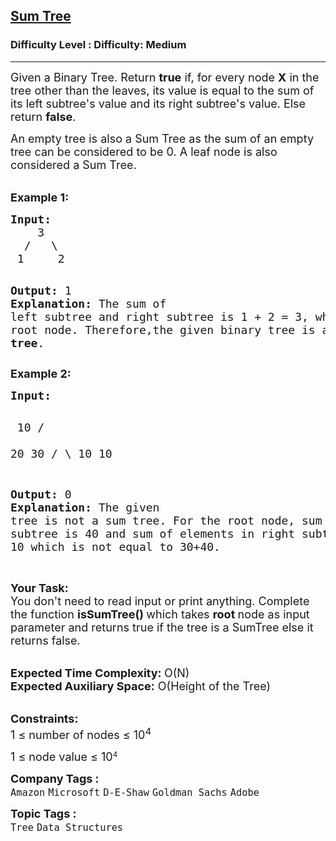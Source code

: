 <h2><a href="https://www.geeksforgeeks.org/problems/sum-tree/1">Sum Tree</a></h2><h3>Difficulty Level : Difficulty: Medium</h3><hr><div class="problems_problem_content__Xm_eO"><div class="entry-content">
<p><span style="font-size: 18px;">Given a Binary Tree. Return <strong>true</strong>&nbsp;if, for every node <strong>X</strong>&nbsp;in the tree other than the&nbsp;leaves, its value is equal to the sum of its left subtree's value and its right subtree's value. Else return <strong>false</strong>.</span></p>
<p><span style="font-size: 18px;">An empty tree is also a Sum Tree as the sum of an empty tree can be considered to be 0. A leaf node is also considered a Sum Tree.</span></p>
<p><br><strong><span style="font-size: 18px;">Example 1:</span></strong></p>
<pre><span style="font-size: 18px;"><strong>Input:</strong>
    3
  /   \    
 1     2</span>

<span style="font-size: 18px;"><strong>Output:</strong> 1</span>
<span style="font-size: 18px;"><strong>Explanation:
</strong>The sum of left subtree and right subtree is
1 + 2 = 3, which is the value of the root node.
Therefore,the given binary tree is a <strong>sum tree</strong>.</span>
</pre>
<p><strong><span style="font-size: 18px;">Example 2:</span></strong></p>
<pre><strong><span style="font-size: 18px;">Input:</span></strong>

<span style="font-size: 18px;">          10
        /    \
      20      30
    /   \ 
   10    10</span>

<span style="font-size: 18px;"><strong>Output: </strong>0</span>
<span style="font-size: 18px;"><strong>Explanation:
</strong>The given tree is not a sum tree.
For the root node, sum of elements
in left subtree is 40 and sum of elements
in right subtree is 30. Root element = 10
which is not equal to 30+40.</span></pre>
<p><br><span style="font-size: 18px;"><strong>Your Task:&nbsp; </strong><br>You don't need to read input or print anything. Complete the function <strong>isSumTree() </strong>which takes <strong>root </strong>node as input parameter and returns true if the tree is a SumTree else it returns false.</span></p>
<p><br><span style="font-size: 18px;"><strong>Expected Time Complexity: </strong>O(N)<br><strong>Expected Auxiliary Space:</strong> O(Height of the Tree</span><span style="font-size: 18px;">)</span></p>
<p><br><span style="font-size: 18px;"><strong>Constraints:</strong><br>1 ≤ number of nodes ≤ 10<sup>4</sup></span></p>
<p><span style="font-size: 18px;">1 ≤ node value ≤ 10</span><sup>4</sup></p>
</div></div><p><span style=font-size:18px><strong>Company Tags : </strong><br><code>Amazon</code>&nbsp;<code>Microsoft</code>&nbsp;<code>D-E-Shaw</code>&nbsp;<code>Goldman Sachs</code>&nbsp;<code>Adobe</code>&nbsp;<br><p><span style=font-size:18px><strong>Topic Tags : </strong><br><code>Tree</code>&nbsp;<code>Data Structures</code>&nbsp;